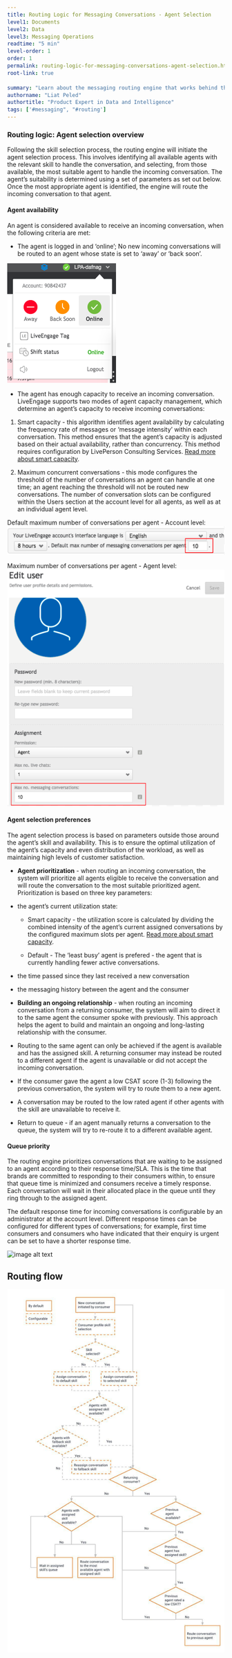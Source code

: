```yaml
---
title: Routing Logic for Messaging Conversations - Agent Selection
level1: Documents
level2: Data
level3: Messaging Operations
readtime: "5 min"
level-order: 1
order: 1
permalink: routing-logic-for-messaging-conversations-agent-selection.html
root-link: true

summary: "Learn about the messaging routing engine that works behind the scenes to select the agent that will handle an incoming conversation. This includes an overview of the agent selection process."
authorname: "Liat Peled"
authortitle: "Product Expert in Data and Intelligence"
tags: ['#messaging", "#routing']
---
```



### Routing logic: Agent selection overview

Following the skill selection process, the routing engine will initiate the agent selection process. This involves identifying all available agents with the relevant skill to handle the conversation, and selecting, from those available, the most suitable agent to handle the incoming conversation. The agent’s suitability is determined using a set of parameters as set out below. Once the most appropriate agent is identified, the engine will route the incoming conversation to that agent.

#### Agent availability

An agent is considered available to receive an incoming conversation, when the following criteria are met:

* The agent is logged in and ‘online’; No new incoming conversations will be routed to an agent whose state is set to ‘away’ or ‘back soon’.

![status setting](online-status-setting.png)

* The agent has enough capacity to receive an incoming conversation.
LiveEngage supports two modes of agent capacity management, which determine an agent’s capacity to receive incoming conversations:

 1. Smart capacity - this algorithm identifies agent availability by calculating the frequency rate of messages or ‘message intensity’ within each conversation. This method ensures that the agent’s capacity is adjusted based on their actual availability, rather than concurrency. This method requires configuration by LivePerson Consulting Services. [Read more about smart capacity](https://s3-eu-west-1.amazonaws.com/ce-sr/CA/Messaging/Smart+capacity.pdf).

 2. Maximum concurrent conversations - this mode configures the threshold of the number of conversations an agent can handle at one time; an agent reaching the threshold will not be routed new conversations. The number of conversation slots can be configured within the Users section at the account level for all agents, as well as at an individual agent level.

Default maximum number of conversations per agent - Account level:
![account settings for conversations](settings-number-conversations.png)

Maximum number of conversations per agent - Agent level:
![account settings for conversations agent level](conversations-agent-level.png)

#### Agent selection preferences

The agent selection process is based on parameters outside those around the agent’s skill and availability. This is to ensure the optimal utilization of the agent’s capacity and even distribution of the workload, as well as maintaining high levels of customer satisfaction.

* **Agent prioritization** - when routing an incoming conversation, the system will prioritize all agents eligible to receive the conversation and will route the conversation to the most suitable prioritized agent. Prioritization is based on three key parameters:

 * the agent’s current utilization state:

   * Smart capacity - the utilization score is calculated by dividing the combined intensity of the agent’s current assigned conversations by the configured maximum slots per agent. [Read more about smart capacity](https://s3-eu-west-1.amazonaws.com/ce-sr/CA/Messaging/Smart+capacity.pdf).

   * Default - The ‘least busy’ agent is prefered - the agent that is currently handling fewer active conversations.

 * the time passed since they last received a new conversation

 * the messaging history between the agent and the consumer

* **Building an ongoing relationship** - when routing an incoming conversation from a returning consumer, the system will aim to direct it to the same agent the consumer spoke with previously. This approach helps the agent to build and maintain an ongoing and long-lasting relationship with the consumer.

 * Routing to the same agent can only be achieved if the agent is available and has the assigned skill. A returning consumer may instead be routed to a different agent if the agent is unavailable or did not accept the incoming conversation.

 * If the consumer gave the agent a low CSAT score (1-3) following the previous conversation, the system will try to route them to a new agent.
* A conversation may be routed to the low rated agent if other agents with the skill are unavailable to receive it.

* Return to queue - if an agent manually returns a conversation to the queue, the system will try to re-route it to a different available agent.

#### Queue priority

The routing engine prioritizes conversations that are waiting to be assigned to an agent according to their response time/SLA. This is the time that brands are committed to responding to their consumers within, to ensure that queue time is minimized and consumers receive a timely response. Each conversation will wait in their allocated place in the queue until they ring through to the assigned agent.

The default response time for incoming conversations is configurable by an administrator at the account level. Different response times can be configured for different types of conversations; for example, first time consumers and consumers who have indicated that their enquiry is urgent can be set to have a shorter response time.

![image alt text](image_5.png)

## Routing flow

![routing flow](routing-flow.jpg)
